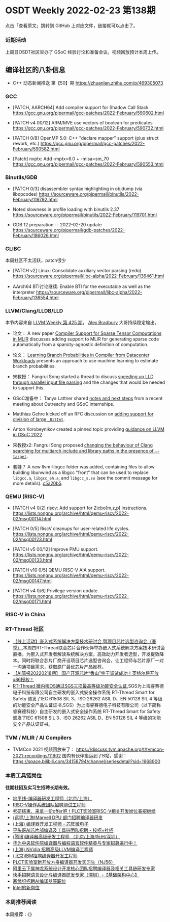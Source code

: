 # OSDT Weekly 2022-02-23 第138期

点击「查看原文」跳转到 GitHub 上对应文件，链接就可以点击了。

### 近期活动

上周日OSDT社区举办了 GSoC 经验讨论和准备会议。视频回放预计本周上传。

## 编译社区的八卦信息

- C++ 动态新闻推送 第【50】期
  https://zhuanlan.zhihu.com/p/469305073

### GCC

- [PATCH, AARCH64] Add compiler support for Shadow Call Stack
  https://gcc.gnu.org/pipermail/gcc-patches/2022-February/590602.html

- [PATCH v4 00/12] ARM/MVE use vectors of boolean for predicates
  https://gcc.gnu.org/pipermail/gcc-patches/2022-February/590732.html

- [PATCH 0/8] OpenMP 5.0: C++ "declare mapper" support (plus struct rework, etc.)
  https://gcc.gnu.org/pipermail/gcc-patches/2022-February/590582.html

- [Patch] nvptx: Add -mptx=6.0 + -misa=sm_70
  https://gcc.gnu.org/pipermail/gcc-patches/2022-February/590553.html

### Binutils/GDB

- [PATCH 0/3] disassembler syntax highlighting in objdump (via libopcodes)
  https://sourceware.org/pipermail/binutils/2022-February/119792.html

- Noted slowness in profile loading with binutils 2.37
  https://sourceware.org/pipermail/binutils/2022-February/119701.html

- GDB 12 preparation -- 2022-02-20 update
  https://sourceware.org/pipermail/gdb-patches/2022-February/186026.html

### GLIBC

本周社区不太活跃，patch很少
- [PATCH v2] Linux: Consolidate auxiliary vector parsing (redo)
  https://sourceware.org/pipermail/libc-alpha/2022-February/136461.html

- AArch64 BTI讨论继续: Enable BTI for the executable as well as the interpreter
  https://sourceware.org/pipermail/libc-alpha/2022-February/136554.html

### LLVM/Clang/LLDB/LLD

本节内容来自 [LLVM Weekly 第 425 期](http://llvmweekly.org/issue/425)，
[Alex Bradbury](https://www.linkedin.com/in/alex-bradbury/) 大哥持续稳定输出。

* 论文： A new paper [Compiler Support for Sparse Tensor Computations in MLIR](https://arxiv.org/abs/2202.04305) discusses adding support to MLIR for generating sparse code automatically from a sparsity-agnostic definition of computation.

* 论文： [Learning Branch Probabilities in Compiler from Datacenter Workloads](https://arxiv.org/abs/2202.06728) presents an approach to use machine learning to estimate branch probabilities.

* 宋教授： Fangrui Song started a thread to discuss [speeding up LLD through parallel input file parsing](https://discourse.llvm.org/t/parallel-input-file-parsing/60164) and the changes that would be needed to support this.

* GSoC准备中： Tanya Lattner shared [notes and next steps](https://discourse.llvm.org/t/next-steps-outreachy-gsoc-help-needed/60285) from a recent meeting about Outreachy and GSoC internships.

* Matthias Gehre kicked off an RFC discussion on [adding support for division of large `_BitInt`](https://discourse.llvm.org/t/rfc-add-support-for-division-of-large-bitint-builtins-selectiondag-globalisel-clang/60329).

* Anton Korobeynikov created a pinned topic providing [guidance on LLVM in GSoC 2022](https://discourse.llvm.org/t/gsoc-2022-projects-proposals-and-other-information/60386).

* 宋教授x2: Fangrui Song proposed [changing the behaviour of Clang searching for multiarch include and library paths in the presence of `--target`](https://discourse.llvm.org/t/rfc-fix-loose-behaviors-of-clang-target/60272).

* 套娃？ A new llvm-libgcc folder was added, containing files to allow building libunwind as a libgcc "front" that can be used to replace `libgcc.a`, `libgcc_eh.a`, and `libgcc_s.so` (see the commit message for more details).
  [c5a20b5](https://reviews.llvm.org/rGc5a20b518203).

### QEMU (RISC-V)

- [PATCH v4 0/2] riscv: Add support for Zicbo[m,z,p] instructions.
  https://lists.nongnu.org/archive/html/qemu-riscv/2022-02/msg00114.html

- [PATCH 0/5] RiscV cleanups for user-related life cycles.
  https://lists.nongnu.org/archive/html/qemu-riscv/2022-02/msg00123.html

- [PATCH v5 00/12] Improve PMU support.
  https://lists.nongnu.org/archive/html/qemu-riscv/2022-02/msg00133.html

- [PATCH v10 0/5] QEMU RISC-V AIA support.
  https://lists.nongnu.org/archive/html/qemu-riscv/2022-02/msg00147.html

- [PATCH v4 0/6] Privilege version update.
  https://lists.nongnu.org/archive/html/qemu-riscv/2022-02/msg00171.html

### RISC-V in China

### RT-Thread 社区

- [【线上活动】嵌入式系统解决方案技术研讨会 暨项目芯片选型咨询会（春季）](https://mp.weixin.qq.com/s/vxzgYvGq-ti1nyRTq0cLDA),本周四RT-Thread联合芯片合作伙伴举办嵌入式系统解决方案技术研讨会直播，为嵌入式开发者解读系统解决方案，高效助力开发者选型，开发提效降本。同时将联合芯片厂商开设项目芯片选型咨询会，让工程师与芯片原厂一对一沟通项目需求，获取原厂最优芯片产品推荐。
- [【AI简报20220218期】 国产开源芯片“香山”终于调试成功！英特尔将开放x86授权！](https://mp.weixin.qq.com/s/ODCDJsra_QYMQVyW5z0Yqw)
- [RT-Thread 微内核OS通过SGS三项最高等级功能安全认证](https://mp.weixin.qq.com/s/WchKOjkoqPB32g14w3ELig),SGS为上海睿赛德电子科技有限公司自主研发的嵌入式安全操作系统 RT-Thread Smart for Safety 颁发了IEC 61508 SIL 3、ISO 26262 ASIL D、EN 50128 SIL 4 等级的功能安全产品认证证书,SGS）为上海睿赛德电子科技有限公司（以下简称睿赛德科技）自主研发的嵌入式安全操作系统 RT-Thread Smart for Safety 颁发了IEC 61508 SIL 3、ISO 26262 ASIL D、EN 50128 SIL 4 等级的功能安全产品认证证书。

### TVM / MLIR / AI Compilers

- TVMCon 2021 视频回放来了：
  https://discuss.tvm.apache.org/t/tvmcon-2021-recordings/11902
  国内有伙伴搬运到了B站，感谢：
  https://space.bilibili.com/34158794/channel/seriesdetail?sid=1968900

### 本周工具链岗位

**往期社招及实习生招聘长期有效。**

- [地平线-编译器研发工程师（北京/上海）](https://mp.weixin.qq.com/s/MYObl7iWIbyrTz9hCmKWYA)
- [RISC-V操作系统团队招聘测试工程师](https://mp.weixin.qq.com/s/inLFS4pI1F74m_oJ2I7xjQ)
- [考研结束，来拿一份offer吧！PLCT实验室RISC-V相关开发岗位春招继续](https://mp.weixin.qq.com/s/PWV5akv5kw3iOuHb-uSNrQ)
- [(远程/上海)Marvell DPU 部门招聘编译器研发](https://mp.weixin.qq.com/s/B6JjAhF3TZjezD1tjYHDaw)
- [(上海) 编译器开发工程师 - 芯旺微电子](https://mp.weixin.qq.com/s/nqe1-7qffnc0CaejYkpKyw)
- [平头哥AI芯片部编译及工具链团队招聘 - 校招+社招](https://mp.weixin.qq.com/s/kARbXtJotRPCNMrV-yOanA)
- [(腾讯)编译器高级研发工程师 （北京/上海/杭州/深圳）](https://mp.weixin.qq.com/s/DF-2qmHmpKZtJ1djHXM1Ug)
- [华为中央软件院编译器与编程语言软件精英与专家招募进行中！](https://mp.weixin.qq.com/s/VshbvWegM3eCdgK9d6v46A)
- [(上海) NVidia 招聘高级LLVM编译工程师](https://mp.weixin.qq.com/s/y6UmneY-UvzyhEvyCaoyEg)
- [(北京)IBM招聘编译器开发工程师](https://mp.weixin.qq.com/s/B_d1gjyrgncevOGWnV_Jfw)
- [PLCT实验室新开放方舟编译器开发实习生（NJ56）](https://mp.weixin.qq.com/s/lPp5RvjYhpDIGsp-luLzKQ)
- [阿里云下属神龙系统设计开发核心团队招聘编译器及相关工具链研发专家](https://mp.weixin.qq.com/s/h3ELBXBHfNjZCyCRixqnOQ)
- [快手招聘语言设计与编译器研发专家（深圳）-【基础架构中心】](https://mp.weixin.qq.com/s/QTWnlaBFtWQ3YThHJSIhbA)
- [寒武纪招聘AI编译器等职位](https://mp.weixin.qq.com/s/LWpDXEA2rJ1wx9mr8XoWxw)
- [Intel的新岗位](https://mp.weixin.qq.com/s/xs-deMCI4ob7WX0vIRZMZw)

### 本周推荐阅读

本周推荐：《》
